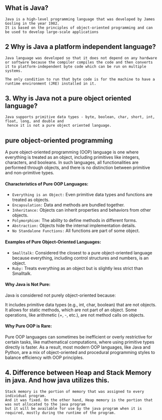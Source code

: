 ## What is Java? 
```
Java is a high-level programming language that was developed by James Gosling in the year 1982.
It is based on the principles of object-oriented programming and can be used to develop large-scale applications
```
## 2  Why is Java a platform independent language?
```
Java language was developed so that it does not depend on any hardware or software because the compiler compiles the code and then converts it to platform-independent byte code which can be run on multiple systems.

The only condition to run that byte code is for the machine to have a runtime environment (JRE) installed in it.
```

## 3. Why is Java not a pure object oriented language?
```
Java supports primitive data types - byte, boolean, char, short, int, float, long, and double and
 hence it is not a pure object oriented language.
```
## pure object-oriented programming

A pure object-oriented programming (OOP) language is one where everything is treated as an object, including primitives like integers, characters, and booleans. In such languages, all functionalities are performed through objects, and there is no distinction between primitive and non-primitive types.

#### Characteristics of Pure OOP Languages:
- `Everything is an Object:` Even primitive data types and functions are treated as objects.
- `Encapsulation:` Data and methods are bundled together.
- `Inheritance:` Objects can inherit properties and behaviors from other objects.
- `Polymorphism:` The ability to define methods in different forms.
- `Abstraction:` Objects hide the internal implementation details.
- `No Standalone Functions:` All functions are part of some object.
#### Examples of Pure Object-Oriented Languages:
- `Smalltalk:` Considered the closest to a pure object-oriented language because everything, including control structures and numbers, is an object.
- `Ruby:` Treats everything as an object but is slightly less strict than Smalltalk.
#### Why Java is Not Pure:
Java is considered not purely object-oriented because:

It includes primitive data types (e.g., int, char, boolean) that are not objects.
It allows for static methods, which are not part of an object.
Some operations, like arithmetic (+, -, etc.), are not method calls on objects.
#### Why Pure OOP is Rare:
Pure OOP languages can sometimes be inefficient or overly restrictive for certain tasks, like mathematical computations, where using primitive types directly is faster. As a result, most modern OOP languages, like Java and Python, are a mix of object-oriented and procedural programming styles to balance efficiency with OOP principles.

















## 4. Difference between Heap and Stack Memory in java. And how java utilizes this.
```
Stack memory is the portion of memory that was assigned to every individual program.
And it was fixed. On the other hand, Heap memory is the portion that was not allocated to the java program
but it will be available for use by the java program when it is required, mostly during the runtime of the program.
```
